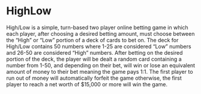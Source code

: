 # HighLow
High/Low is a simple, turn-based two player online betting game in which each player, after choosing a desired betting amount, must choose between the “High” or “Low” portion of a deck of cards to bet on. The deck for High/Low contains 50 numbers where 1-25 are considered “Low” numbers and 26-50 are considered “High” numbers. After betting on the desired portion of the deck, the player will be dealt a random card containing a number from 1-50, and depending on their bet, will win or lose an equivalent amount of money to their bet meaning the game pays 1:1. The first player to run out of money will automatically forfeit the game otherwise, the first player to reach a net worth of $15,000 or more will win the game.
